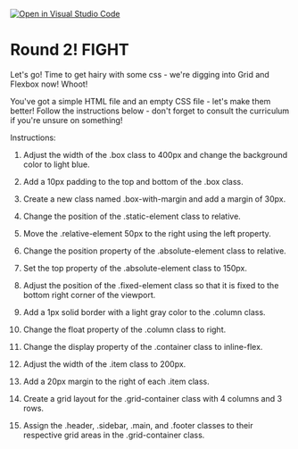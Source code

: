 [![Open in Visual Studio Code](https://classroom.github.com/assets/open-in-vscode-2e0aaae1b6195c2367325f4f02e2d04e9abb55f0b24a779b69b11b9e10269abc.svg)](https://classroom.github.com/online_ide?assignment_repo_id=15312933&assignment_repo_type=AssignmentRepo)
# Round 2! FIGHT

Let's go! Time to get hairy with some css - we're digging into Grid and Flexbox now! Whoot!

You've got a simple HTML file and an empty CSS file - let's make them better! Follow the
instructions below - don't forget to consult the curriculum if you're unsure on something!

Instructions:

1) Adjust the width of the .box class to 400px and change the background color to light blue.

2) Add a 10px padding to the top and bottom of the .box class.

3) Create a new class named .box-with-margin and add a margin of 30px.

4) Change the position of the .static-element class to relative.

5) Move the .relative-element 50px to the right using the left property.

6) Change the position property of the .absolute-element class to relative.

7) Set the top property of the .absolute-element class to 150px.

8) Adjust the position of the .fixed-element class so that it is fixed to the bottom right corner of the viewport.

9) Add a 1px solid border with a light gray color to the .column class.

10) Change the float property of the .column class to right.

11) Change the display property of the .container class to inline-flex.

12) Adjust the width of the .item class to 200px.

13) Add a 20px margin to the right of each .item class.

14) Create a grid layout for the .grid-container class with 4 columns and 3 rows.

15) Assign the .header, .sidebar, .main, and .footer classes to their respective grid areas in the .grid-container class.

